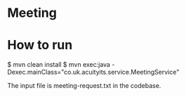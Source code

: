 Meeting
=======


How to run
==========

$ mvn clean install
$ mvn exec:java -Dexec.mainClass="co.uk.acuityits.service.MeetingService"

The input file is meeting-request.txt in the codebase.
